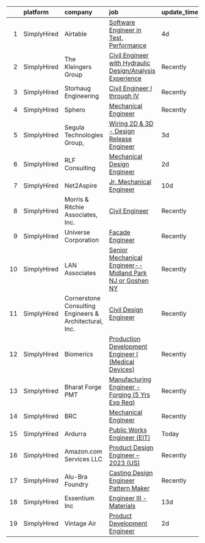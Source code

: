 

|    | platform    | company                                                | job                                                                                                                                                              | update_time   | location          |
|---:|:------------|:-------------------------------------------------------|:-----------------------------------------------------------------------------------------------------------------------------------------------------------------|:--------------|:------------------|
|  1 | SimplyHired | Airtable                                               | [Software Engineer in Test, Performance](https://www.simplyhired.com/job/tph5ORUzW9VyaWsgDD1tiId9FzQASSuQMV_zPyb2DVZOOAvjIo-Rdg?q=3d+engineer)                   | 4d            | San Francisco, CA |
|  2 | SimplyHired | The Kleingers Group                                    | [Civil Engineer with Hydraulic Design/Analysis Experience](https://www.simplyhired.com/job/AgfCe7lV1639etNRyxlGCkM0ZJkA22mPMSoPFgo9ZlMc46yZE9_Yeg?q=3d+engineer) | Recently      | West Chester, OH  |
|  3 | SimplyHired | Storhaug Engineering                                   | [Civil Engineer I through IV](https://www.simplyhired.com/job/D3fF5bBOG5teMf4pQssyitQouJVBSr7vwxsZh-fF5GW_Jix7BxR_ig?q=3d+engineer)                              | Recently      | Spokane, WA       |
|  4 | SimplyHired | Sphero                                                 | [Mechanical Engineer](https://www.simplyhired.com/job/7GrsrG3AxLWljmy7KM15LujonY9ecONAdCXEaeVaBKb4Mm85kXeN0w?q=3d+engineer)                                      | Recently      | Remote            |
|  5 | SimplyHired | Segula Technologies Group,                             | [Wiring 2D & 3D - Design Release Engineer](https://www.simplyhired.com/job/o3_uhO_brEZ8lT4G6rIci4IQN7IPkQGTytLOkdMYl3_kuPqk2Dp_2w?q=3d+engineer)                 | 3d            | Auburn Hills, MI  |
|  6 | SimplyHired | RLF Consulting                                         | [Mechanical Design Engineer](https://www.simplyhired.com/job/FGlhTwe680ATLNo-Crgj1vmr-39j1iDrGj_wzWe7dR00C0cS7j2bBQ?q=3d+engineer)                               | 2d            | Remote            |
|  7 | SimplyHired | Net2Aspire                                             | [Jr. Mechanical Engineer](https://www.simplyhired.com/job/s8lbJnEODjbBVbElP4Wy2xZ_aGAb-YGfdSn_irdOnJfzpKUnn8w9GA?q=3d+engineer)                                  | 10d           | Remote            |
|  8 | SimplyHired | Morris & Ritchie Associates, Inc.                      | [Civil Engineer](https://www.simplyhired.com/job/ihPHrafOVUvFd3KWsK_CeR9spj3TEmth34PDesVFHCbzX5n2pcBGog?q=3d+engineer)                                           | Recently      | Towson, MD        |
|  9 | SimplyHired | Universe Corporation                                   | [Facade Engineer](https://www.simplyhired.com/job/ClzruATpfdVctiJFWEkn1hUPOWVQN4XFlKY5kus2nR4jESyxSd70LQ?q=3d+engineer)                                          | Recently      | Bridgeton, MO     |
| 10 | SimplyHired | LAN Associates                                         | [Senior Mechanical Engineer--Midland Park NJ or Goshen NY](https://www.simplyhired.com/job/eIgPBHq2K80oFyFF-xbboGUgtZjQ3GhAeMaVvPwxbhpsQ9eIcKqEPQ?q=3d+engineer) | Recently      | New Jersey        |
| 11 | SimplyHired | Cornerstone Consulting Engineers & Architectural, Inc. | [Civil Design Engineer](https://www.simplyhired.com/job/ccG7VsJIO12l84Sd7KkrZ4yaIb86NnFGOzLMHRWqyQIrjy5lEdHO_A?q=3d+engineer)                                    | Recently      | Allentown, PA     |
| 12 | SimplyHired | Biomerics                                              | [Production Development Engineer I (Medical Devices)](https://www.simplyhired.com/job/QPQ0aVdZzJax1i8PcrYl3lmarz9fzLl601pgyJUh5BMUPt31riygUw?q=3d+engineer)      | Recently      | Athens, TX        |
| 13 | SimplyHired | Bharat Forge PMT                                       | [Manufacturing Engineer - Forging (5 Yrs Exp Req)](https://www.simplyhired.com/job/siq4lefIes52CJZvjwDqsL4T_YLA1Zelyy7u1qeQ-T_XsgHlZsCaVQ?q=3d+engineer)         | Recently      | Surgoinsville, TN |
| 14 | SimplyHired | BRC                                                    | [Mechanical Engineer](https://www.simplyhired.com/job/Ae78T_nAQ7wFxhswsDy-WhF2neDU2MoK3PGjGmE22DET_csMtR9PwA?q=3d+engineer)                                      | Recently      | San Antonio, TX   |
| 15 | SimplyHired | Ardurra                                                | [Public Works Engineer (EIT)](https://www.simplyhired.com/job/4QExzwNnOcCfLV9Kf2-ECKLjmM6q2Ci_dT_JUwb_-nOo80tjmlc9PQ?q=3d+engineer)                              | Today         | San Antonio, TX   |
| 16 | SimplyHired | Amazon.com Services LLC                                | [Product Design Engineer – 2023 (US)](https://www.simplyhired.com/job/SB2R6TnhiF9-7C15yU_ADrhcQ38bKEmkHTDsXBoBryukF1I1f7SFBg?q=3d+engineer)                      | Recently      | Seattle, WA       |
| 17 | SimplyHired | Alu-Bra Foundry                                        | [Casting Design Engineer Pattern Maker](https://www.simplyhired.com/job/TzYMDDMU7fjfW8p4NdJ46tbgFBHIkZ0p6VayBxImi0C1Xd0fKYeyoQ?q=3d+engineer)                    | Recently      | Bensenville, IL   |
| 18 | SimplyHired | Essentium Inc                                          | [Engineer III -Materials](https://www.simplyhired.com/job/HfnlA7uMI0KhdFrD6ZN2FGzbF_h47Bag6WfROot-9gXr0X06990kaQ?q=3d+engineer)                                  | 13d           | Pflugerville, TX  |
| 19 | SimplyHired | Vintage Air                                            | [Product Development Engineer](https://www.simplyhired.com/job/kcdXj-X1uWsK-yVfcxce4GYJltHo_o-JVq2aJ06rUM2DRNKMSxONGg?q=3d+engineer)                             | 2d            | San Antonio, TX   |